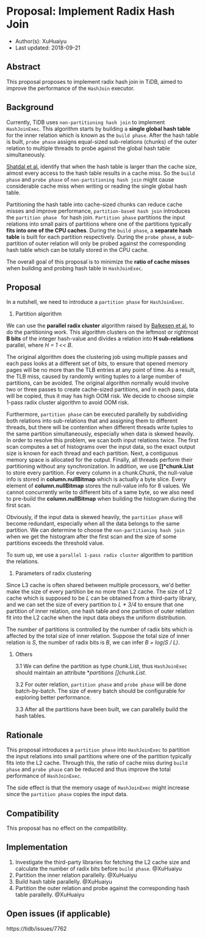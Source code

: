 # Proposal: Implement Radix Hash Join 

- Author(s):     XuHuaiyu
- Last updated:  2018-09-21

## Abstract

This proposal proposes to implement radix hash join in TiDB, aimed to improve the performance of the `HashJoin` executor. 

## Background

Currently, TiDB uses `non-partitioning hash join` to implement `HashJoinExec`. This algorithm starts by building a **single global hash table** for the inner relation which is known as the `build phase`. After the hash table is built, `probe phase` assigns equal-sized sub-relations (chunks) of the outer relation to multiple threads to probe against the global hash table simultaneously.

[Shatdal et al.](http://www.inf.uni-konstanz.de/dbis/teaching/ws0203/main-memory-dbms/download/CCA.pdf) identify that when the hash table is larger than the cache size, almost every access to the
hash table results in a cache miss. So the `build phase` and `probe phase` of `non-partitioning hash join` might cause considerable cache miss when writing or reading the single global hash table.

Partitioning the hash table into cache-sized chunks can reduce cache misses and improve performance, `partition-based hash join` introduces the `partition phase ` for hash join. `Partition phase` partitions the input relations into small pairs of partitions where one of the partitions typically **fits into one of the CPU caches**. During the `build phase`, a **separate hash table** is built for each partition respectively. During the `probe phase`, a sub-partition of outer relation will only be probed against the corresponding hash table which can be totally stored in the CPU cache.

The overall goal of this proposal is to minimize the **ratio of cache misses** when building and probing hash table in `HashJoinExec`.

## Proposal

In a nutshell, we need to introduce a `partition phase` for `HashJoinExec`. 

1. Partition algorithm

We can use the **parallel radix cluster** algorithm raised by [Balkesen et al.](https://15721.courses.cs.cmu.edu/spring2016/papers/balkesen-icde2013.pdf) to do the partitioning work. This algorithm clusters on the leftmost or rightmost **B bits** of the integer hash-value and divides a relation into **H sub-relations** parallel, where *H = 1 << B*.

The original algorithm does the clustering job using multiple passes and each pass looks at a different set of bits, to ensure that opened memory pages will be no more than the TLB entries at any point of time. As a result, the TLB miss, caused by randomly writing tuples to a large number of partitions, can be avoided. The original algorithm normally would involve two or three passes to create cache-sized partitions, and in each pass, data will be copied, thus it may has high OOM risk. We decide to choose simple 1-pass radix cluster algorithm to avoid OOM risk.

Furthermore, `partition phase` can be executed parallelly by subdividing both relations into sub-relations that and assigning them to different threads, but there will be contention when different threads write tuples to the same partition simultaneously, especially when data is skewed heavily. In order to resolve this problem, we scan both input relations twice. The first scan computes a set of histograms over the input data, so the exact output size is known for each thread and each partition. Next, a contiguous memory space is allocated for the output. Finally, all threads perform their partitioning without any synchronization. In addition, we use **[]\*chunk.List** to store every partition. For every column in a chunk.Chunk, the null-value info is stored in **column.nullBitmap** which is actually a byte slice. Every element of **column.nullBitmap** stores the null-value info for 8 values. We cannot concurrently write to different bits of a same byte, so we also need to pre-build the **column.nullBitmap** when building the histogram during the first scan.

Obviously, if the input data is skewed heavily, the `partition phase` will become redundant, especially when all the data belongs to the same partition. We can determine to choose the `non-partitioning hash join` when we get the histogram after the first scan and the size of some partitions exceeds the threshold value.

To sum up, we use a `parallel 1-pass radix cluster` algorithm to partition the relations. 

1. Parameters of radix clustering

Since L3 cache is often shared between multiple processors, we'd better make the size of every partition be no more than L2 cache. The size of L2 cache which is supposed to be *L* can be obtained from a third-party library, and we can set the size of every partition to *L \* 3/4* to ensure that one partition of inner relation, one hash table and one partition of outer relation fit into the L2 cache when the input data obeys the uniform distribution.

The number of partitions is controlled by the number of radix bits which is affected by the total size of inner relation. Suppose the total size of inner relation is *S*, the number of radix bits is *B*, we can infer *B = log(S / L)*.

1. Others

   3.1 We can define the partition as type chunk.List, thus `HashJoinExec` should maintain an attribute **partitions []*chunk.List**.

   3.2 For outer relation, `partition phase` and `probe phase` will be done batch-by-batch. The size of every batch should be configurable for exploring better performance.

   3.3 After all the partitions have been built, we can parallelly build the hash tables.

## Rationale

This proposal introduces a `partition phase` into `HashJoinExec` to partition the input relations into small partitions where one of the partition typically fits into the L2 cache. Through this, the ratio of cache miss during `build phase` and `probe phase` can be reduced and thus improve the total performance of `HashJoinExec`.

The side effect is that the memory usage of `HashJoinExec` might increase since the `partition phase` copies the input data. 

## Compatibility

This proposal has no effect on the compatibility.

## Implementation

1. Investigate the third-party libraries for fetching the L2 cache size and calculate the number of radix bits before `build phase`. @XuHuaiyu
2. Partition the inner relation parallelly. @XuHuaiyu
3. Build hash table parallelly. @XuHuaiyu
4. Partition the outer relation and probe against the corresponding hash table parallelly. @XuHuaiyu

## Open issues (if applicable)

https://tidb/issues/7762
